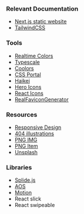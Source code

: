 ### Relevant Documentation
- [Next.js static website](https://nextjs.org/docs/pages/guides/static-exports)
- [TailwindCSS](https://tailwindcss.com/docs/)

### Tools
- [Realtime Colors](https://www.realtimecolors.com/?colors=050315-fbfbfe-2f27ce-dedcff-433bff&fonts=Inter-Inter)
- [Typescale](https://typescale.com/)
- [Coolors](https://coolors.co/)
- [CSS Portal](https://www.cssportal.com/)
- [Haikei](https://app.haikei.app/)
- [Hero Icons](https://heroicons.com/)
- [React Icons](https://react-icons.github.io/react-icons/)
- [RealFaviconGenerator](https://realfavicongenerator.net/)

### Resources
- [Responsive Design](https://youtu.be/l04dDYW-QaI?si=qm-l8mpekes1wuF2)
- [404 illustrations](https://error404.fun/?ref=undesign)
- [PNG IMG](https://pngimg.com/)
- [PNG Item](https://www.pngitem.com/)
- [Unsplash](https://unsplash.com/)

### Libraries
- [Splide.js](https://splidejs.com/)
- [AOS](https://michalsnik.github.io/aos/)
- [Motion](https://motion.dev/)
- React slick
- React swipeable